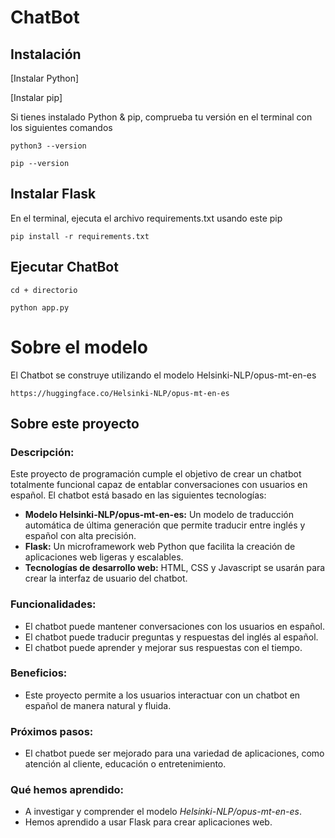 # ChatBot

## Instalación

[Instalar Python] 

[Instalar pip] 

Si tienes instalado Python & pip, comprueba tu versión en el terminal con los siguientes comandos

```
python3 --version

```

```
pip --version

```

## Instalar Flask

En el terminal, ejecuta el archivo requirements.txt usando este pip

```
pip install -r requirements.txt
```

## Ejecutar ChatBot

```
cd + directorio 

```

```
python app.py

```

# Sobre el modelo

El Chatbot se construye utilizando el modelo Helsinki-NLP/opus-mt-en-es

```
https://huggingface.co/Helsinki-NLP/opus-mt-en-es

```

## Sobre este proyecto

### Descripción:

Este proyecto de programación cumple el objetivo de crear un chatbot totalmente funcional capaz de entablar conversaciones con usuarios en español. El chatbot está basado en las siguientes tecnologías:

- **Modelo Helsinki-NLP/opus-mt-en-es:** Un modelo de traducción automática de última generación que permite traducir entre inglés y español con alta precisión.
- **Flask:** Un microframework web Python que facilita la creación de aplicaciones web ligeras y escalables.
- **Tecnologías de desarrollo web:** HTML, CSS y Javascript se usarán para crear la interfaz de usuario del chatbot.

### Funcionalidades:

- El chatbot puede mantener conversaciones con los usuarios en español.
- El chatbot puede traducir preguntas y respuestas del inglés al español.
- El chatbot puede aprender y mejorar sus respuestas con el tiempo.

### Beneficios:

- Este proyecto permite a los usuarios interactuar con un chatbot en español de manera natural y fluida.

### Próximos pasos:

- El chatbot puede ser mejorado para una variedad de aplicaciones, como atención al cliente, educación o entretenimiento.

### Qué hemos aprendido:

- A investigar y comprender el modelo *Helsinki-NLP/opus-mt-en-es*.
- Hemos aprendido a usar Flask para crear aplicaciones web.

